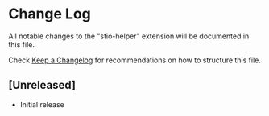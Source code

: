 # Change Log

All notable changes to the "stio-helper" extension will be documented in this file.

Check [Keep a Changelog](http://keepachangelog.com/) for recommendations on how to structure this file.

## [Unreleased]

- Initial release